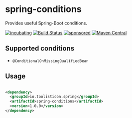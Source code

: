 # spring-conditions

Provides useful Spring-Boot conditions.

[![incubating](https://img.shields.io/badge/lifecycle-INCUBATING-orange.svg)](https://github.com/holisticon#open-source-lifecycle)
[![Build Status](https://github.com/toolisticon/spring-conditions/workflows/Development%20branches/badge.svg)](https://github.com/toolisticon/spring-conditions/actions)
[![sponsored](https://img.shields.io/badge/sponsoredBy-Holisticon-RED.svg)](https://holisticon.de/)
[![Maven Central](https://maven-badges.herokuapp.com/maven-central/io.toolisticon.spring/spring-conditions/badge.svg)](https://maven-badges.herokuapp.com/maven-central/io.toolisticon.spring/spring-conditions)

## Supported conditions

- `@ConditionalOnMissingQualifiedBean`

## Usage

```xml

<dependency>
  <groupId>io.toolisticon.spring</groupId>
  <artifactId>spring-conditions</artifactId>
  <version>1.0.0</version>
</dependency>

```
